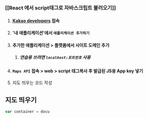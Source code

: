 ### [[React 에서 script태그로 자바스크립트 불러오기]]

1. #### [Kakao developers](https://developers.kakao.com/) 접속
2. #### '내 애플리케이션'에서 `애플리케이션 추가하기`
3. #### 추가한 애플리케이션 > 플랫폼에서 사이트 도메인 추가
	1. ##### 연습용 쓰려면 `localhost:포트번호` 사용
4. #### `Maps API` 접속 > web > script 태그복사 후 발급된 JS용 App key 넣기
5. 지도 띄우는 코드 작성

## 지도 띄우기
```javascript
var container = docu
```